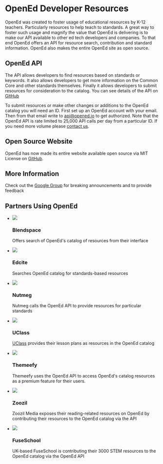 OpenEd Developer Resources
==========================

OpenEd was created to foster usage of educational resources by K-12 teachers.  Particularly resources to help teach to standards.  A great way to foster such usage and magnify the value that OpenEd is delivering is to make our API available to other ed tech developers and companies.  To that end OpenEd offers an API for resource search, contribution and standard information.  OpenEd also makes the entire OpenEd site as open source. 

OpenEd API
----------
The API allows developers to find resources based on standards or keywords.  It also allows developers to get more information on the Common Core and other standards themselves. Finally it allows developers to submit resources for consideration to the catalog. You can see details of the API on [GitHub](http://github.com/openedinc/openedapi)

To submit resources or make other changes or additions to the OpenEd catalog you will need an ID. First set up an OpenEd account with your email.  Then from that email write to api@opened.io to get authorized.  Note that the OpenEd API is rate limited to 25,000 API calls per day from a particular ID. If you need more volume please [contact us](mailto:api@opened.io). 

Open Source Website
-------------------
OpenEd has now made its entire website available open source via MIT License on [GitHub](http://github.com/openedinc/opened.io). 

More Information
----------------
Check out the [Google Group](https://groups.google.com/forum/#!forum/openedapi) for breaking announcements and to provide feedback

Partners Using OpenEd
---------------------

<ul class="thumbnails">
  <li class="span7">
    <div class="thumbnail">
      <a href="http://blendspace.com/">
        <img src="https://s3.amazonaws.com/edcanvas.assets/blendspace-logo.png"/>
      </a>
    </div>
    <div class="caption">
      <h3>Blendspace</h3>
      <p>Offers search of OpenEd&#39;s catalog of resources from their interface</p>
    </div>
  </li>
  <li class="span7">
    <div class="thumbnail">
      <a href="http://edcite.com">
        <img src="http://edcite.com/images/edciteNew175.png"/>
      </a>
    </div>
    <div class="caption">
      <h3>Edcite</h3>
      <p>Searches OpenEd catalog for standards-based resources</p>
    </div>
  </li>
  <li class="span7">
    <div class="thumbnail">
      <a href="http://nutmegeducation.com">
        <img src="https://encrypted-tbn3.gstatic.com/images?q=tbn:ANd9GcQLYA-fflR0XDf9-4cPoYSa5HbXmLL2KMf6Hn4KerwAP7pNYPfvlA"/>
      </a>
    </div>
    <div class="caption">
      <h3>Nutmeg</h3>
      <p>Nutmeg calls the OpenEd API to provide resources for particular standards</p>
    </div>
  </li>
  <li class="span7">
    <div class="thumbnail">
      <a href="http://uclass.org">
        <img src="http://uclassteachers.files.wordpress.com/2013/05/cropped-uclass_icon.png"/>
      </a>
    </div>
    <div class="caption">
      <h3>UClass</h3>
      <p><a href="http://uclass.org">UClass</a> provides their lesson plans as resources in the OpenEd catalog</p>
    </div>
  </li>
  <li class="span7">
    <div class="thumbnail">
      <a href="http://themeefy.com">
        <img src="http://www.themeefy.com/assets/img/xlogo_lp.png.pagespeed.ic.VTlOzuCKi-.png"/>
      </a>
    </div>
    <div class="caption">
      <h3>Themeefy</h3>
      <p>Themeefy uses the OpenEd API to access OpenEd's catalog resources as a premium feature for their users. </p>
    </div>
  </li>
  <li class="span7">
    <div class="thumbnail">
      <a href="http://zoozil.com">
        <img src="http://www.zoozil.com/images/zoozilLogo2.png"/>
      </a>
    </div>
    <div class="caption">
      <h3>Zoozil</h3>
      <p>Zoozil Media exposes their reading-related resources on OpenEd by contributing their resources to the OpenEd catalog via the API</p>
    </div>      
  </li>
  <li class="span7">
    <div class="thumbnail">
      <a href="http://www.youtube.com/virtualschool">
        <img src="https://pbs.twimg.com/profile_images/378800000664312607/69d36a9528baf2917ef10e342af2040d_bigger.png"/>
      </a>
    </div>
    <div class="caption">
      <h3>FuseSchool</h3>
      <p>UK-based FuseSchool is contributing their 3000 STEM resources to the OpenEd catalog via the OpenEd API
    </div>
  </li>
</ul>

